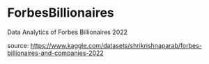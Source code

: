 # ForbesBillionaires
Data Analytics of Forbes Billionaires 2022

source: https://www.kaggle.com/datasets/shrikrishnaparab/forbes-billionaires-and-companies-2022
